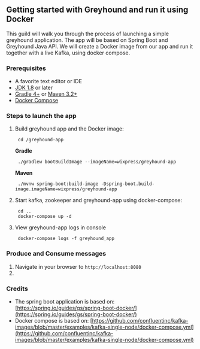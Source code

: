 ## Getting started with Greyhound and run it using Docker
This guild will walk you through the process of launching a simple greyhound application.
The app will be based on Spring Boot and Greyhound Java API.
We will create a Docker image from our app and run it together with a live Kafka, using docker compose.

### Prerequisites
 - A favorite text editor or IDE
 - [JDK 1.8](http://www.oracle.com/technetwork/java/javase/downloads/index.html) or later
 - [Gradle 4+](http://www.gradle.org/downloads) or [Maven 3.2+](https://maven.apache.org/download.cgi)
 - [Docker Compose](https://docs.docker.com/compose/install/)

### Steps to launch the app

1. Build greyhound app and the Docker image:

		cd /greyhound-app

	**Gradle**

		./gradlew bootBuildImage --imageName=wixpress/greyhound-app

	**Maven**

		./mvnw spring-boot:build-image -Dspring-boot.build-image.imageName=wixpress/greyhound-app

2. Start kafka, zookeeper and greyhound-app using docker-compose:

		cd ..
		docker-compose up -d
3. View greyhound-app logs in console

		docker-compose logs -f greyhound_app

### Produce and Consume messages

1. Navigate in your browser to `http://localhost:8080`
2.

### Credits
- The spring boot application is based on: [https://spring.io/guides/gs/spring-boot-docker/](https://spring.io/guides/gs/spring-boot-docker/)
- Docker compose is based on: [https://github.com/confluentinc/kafka-images/blob/master/examples/kafka-single-node/docker-compose.yml](https://github.com/confluentinc/kafka-images/blob/master/examples/kafka-single-node/docker-compose.yml)
